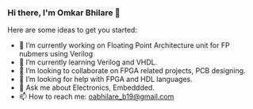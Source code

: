 ### Hi there, I'm Omkar Bhilare 👋

<!--
**ombhilare999/ombhilare999** is a ✨ _special_ ✨ repository because its `README.md` (this file) appears on your GitHub profile. -->

Here are some ideas to get you started:

- 🔭 I’m currently working on Floating Point Architecture unit for FP nubmers using Verilog 
- 🌱 I’m currently learning Verilog and VHDL.
- 👯 I’m looking to collaborate on FPGA related projects, PCB designing.
- 🤔 I’m looking for help with FPGA and HDL languages.
- 💬 Ask me about Electronics, Embeddded. 
- 📫 How to reach me: oabhilare_b19@gmail.com

